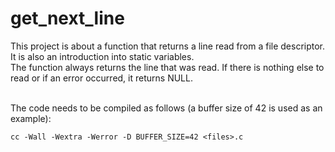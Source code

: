 # get_next_line
This project is about a function that returns a line read from a file descriptor. <br>
It is also an introduction into static variables. <br> 
The function always returns the line that was read. If there is nothing else to read or if an error occurred, it returns NULL.<br><br>

The code needs to be compiled as follows (a buffer size of 42 is used as an example):
```
cc -Wall -Wextra -Werror -D BUFFER_SIZE=42 <files>.c
```
